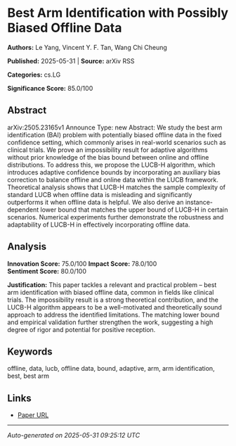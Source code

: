 # Best Arm Identification with Possibly Biased Offline Data

**Authors:** Le Yang, Vincent Y. F. Tan, Wang Chi Cheung

**Published:** 2025-05-31 | **Source:** arXiv RSS

**Categories:** cs.LG

**Significance Score:** 85.0/100

## Abstract

arXiv:2505.23165v1 Announce Type: new 
Abstract: We study the best arm identification (BAI) problem with potentially biased offline data in the fixed confidence setting, which commonly arises in real-world scenarios such as clinical trials. We prove an impossibility result for adaptive algorithms without prior knowledge of the bias bound between online and offline distributions. To address this, we propose the LUCB-H algorithm, which introduces adaptive confidence bounds by incorporating an auxiliary bias correction to balance offline and online data within the LUCB framework. Theoretical analysis shows that LUCB-H matches the sample complexity of standard LUCB when offline data is misleading and significantly outperforms it when offline data is helpful. We also derive an instance-dependent lower bound that matches the upper bound of LUCB-H in certain scenarios. Numerical experiments further demonstrate the robustness and adaptability of LUCB-H in effectively incorporating offline data.

## Analysis

**Innovation Score:** 75.0/100
**Impact Score:** 78.0/100  
**Sentiment Score:** 80.0/100

**Justification:** This paper tackles a relevant and practical problem – best arm identification with biased offline data, common in fields like clinical trials. The impossibility result is a strong theoretical contribution, and the LUCB-H algorithm appears to be a well-motivated and theoretically sound approach to address the identified limitations. The matching lower bound and empirical validation further strengthen the work, suggesting a high degree of rigor and potential for positive reception.

## Keywords

offline, data, lucb, offline data, bound, adaptive, arm, arm identification, best, best arm

## Links

- [Paper URL](https://arxiv.org/abs/2505.23165)

---
*Auto-generated on 2025-05-31 09:25:12 UTC*
